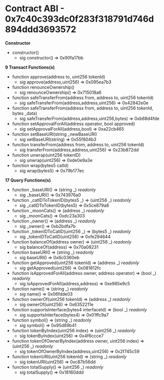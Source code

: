 # Contract ABI - 0x7c40c393dc0f283f318791d746d894ddd3693572


**Constructor**

- constructor()
  - sig constructor()  =>  0x90fa17bb

**9 Transact Functions(s)**

- function approve(address to, uint256 tokenId)
  - sig approve(address,uint256)  =>  0x095ea7b3
- function renounceOwnership()
  - sig renounceOwnership()  =>  0x715018a6
- function safeTransferFrom(address from, address to, uint256 tokenId)
  - sig safeTransferFrom(address,address,uint256)  =>  0x42842e0e
- function safeTransferFrom(address from, address to, uint256 tokenId, bytes _data)
  - sig safeTransferFrom(address,address,uint256,bytes)  =>  0xb88d4fde
- function setApprovalForAll(address operator, bool approved)
  - sig setApprovalForAll(address,bool)  =>  0xa22cb465
- function setBaseURI(string _newBaseURI)
  - sig setBaseURI(string)  =>  0x55f804b3
- function transferFrom(address from, address to, uint256 tokenId)
  - sig transferFrom(address,address,uint256)  =>  0x23b872dd
- function unwrap(uint256 tokenID)
  - sig unwrap(uint256)  =>  0xde0e9a3e
- function wrap(bytes5 catId)
  - sig wrap(bytes5)  =>  0x79b177ec

**17 Query Functions(s)**

- function _baseURI() ⇒ (string _) _readonly_
  - sig _baseURI()  =>  0x743976a0
- function _catIDToTokenID(bytes5 _) ⇒ (uint256 _) _readonly_
  - sig _catIDToTokenID(bytes5)  =>  0x5ce879a8
- function _moonCats() ⇒ (address _) _readonly_
  - sig _moonCats()  =>  0xdc23a303
- function _owner() ⇒ (address _) _readonly_
  - sig _owner()  =>  0xb2bdfa7b
- function _tokenIDToCatID(uint256 _) ⇒ (bytes5 _) _readonly_
  - sig _tokenIDToCatID(uint256)  =>  0xfe294644
- function balanceOf(address owner) ⇒ (uint256 _) _readonly_
  - sig balanceOf(address)  =>  0x70a08231
- function baseURI() ⇒ (string _) _readonly_
  - sig baseURI()  =>  0x6c0360eb
- function getApproved(uint256 tokenId) ⇒ (address _) _readonly_
  - sig getApproved(uint256)  =>  0x081812fc
- function isApprovedForAll(address owner, address operator) ⇒ (bool _) _readonly_
  - sig isApprovedForAll(address,address)  =>  0xe985e9c5
- function name() ⇒ (string _) _readonly_
  - sig name()  =>  0x06fdde03
- function ownerOf(uint256 tokenId) ⇒ (address _) _readonly_
  - sig ownerOf(uint256)  =>  0x6352211e
- function supportsInterface(bytes4 interfaceId) ⇒ (bool _) _readonly_
  - sig supportsInterface(bytes4)  =>  0x01ffc9a7
- function symbol() ⇒ (string _) _readonly_
  - sig symbol()  =>  0x95d89b41
- function tokenByIndex(uint256 index) ⇒ (uint256 _) _readonly_
  - sig tokenByIndex(uint256)  =>  0x4f6ccce7
- function tokenOfOwnerByIndex(address owner, uint256 index) ⇒ (uint256 _) _readonly_
  - sig tokenOfOwnerByIndex(address,uint256)  =>  0x2f745c59
- function tokenURI(uint256 tokenId) ⇒ (string _) _readonly_
  - sig tokenURI(uint256)  =>  0xc87b56dd
- function totalSupply() ⇒ (uint256 _) _readonly_
  - sig totalSupply()  =>  0x18160ddd
